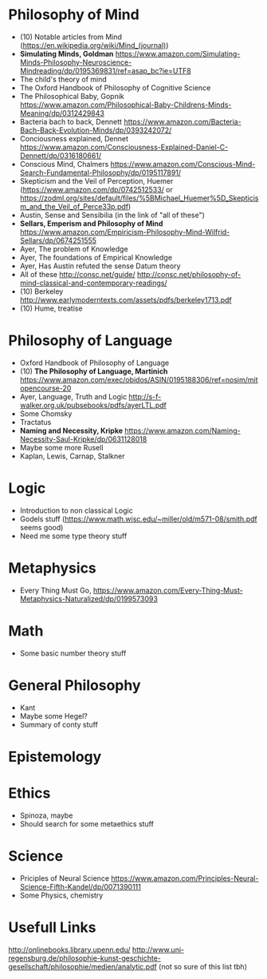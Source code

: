 # Philosophy of Mind
- (10) Notable articles from Mind (https://en.wikipedia.org/wiki/Mind_(journal))
- **Simulating Minds, Goldman** https://www.amazon.com/Simulating-Minds-Philosophy-Neuroscience-Mindreading/dp/0195369831/ref=asap_bc?ie=UTF8
- The child's theory of mind
- The Oxford Handbook of Philosophy of Cognitive Science
- The Philosophical Baby, Gopnik https://www.amazon.com/Philosophical-Baby-Childrens-Minds-Meaning/dp/0312429843
- Bacteria bach to back, Dennett https://www.amazon.com/Bacteria-Bach-Back-Evolution-Minds/dp/0393242072/
- Conciousness explained, Dennet https://www.amazon.com/Consciousness-Explained-Daniel-C-Dennett/dp/0316180661/
- Conscious Mind, Chalmers https://www.amazon.com/Conscious-Mind-Search-Fundamental-Philosophy/dp/0195117891/
- Skepticism and the Veil of Perception, Huemer (https://www.amazon.com/dp/0742512533/ or https://zodml.org/sites/default/files/%5BMichael_Huemer%5D_Skepticism_and_the_Veil_of_Perce33p.pdf)
- Austin, Sense and Sensibilia (in the link of "all of these")
- **Sellars, Emperism and Philosophy of Mind** https://www.amazon.com/Empiricism-Philosophy-Mind-Wilfrid-Sellars/dp/0674251555
- Ayer, The problem of Knowledge
- Ayer, The foundations of Empirical Knowledge
- Ayer, Has Austin refuted the sense Datum theory
- All of these http://consc.net/guide/ http://consc.net/philosophy-of-mind-classical-and-contemporary-readings/
- (10) Berkeley http://www.earlymoderntexts.com/assets/pdfs/berkeley1713.pdf
- (10) Hume, treatise

# Philosophy of Language
- Oxford Handbook of Philosophy of Language
- (10) **The Philosophy of Language, Martinich** https://www.amazon.com/exec/obidos/ASIN/0195188306/ref=nosim/mitopencourse-20
- Ayer, Language, Truth and Logic http://s-f-walker.org.uk/pubsebooks/pdfs/ayerLTL.pdf
- Some Chomsky
- Tractatus
- **Naming and Necessity, Kripke** https://www.amazon.com/Naming-Necessity-Saul-Kripke/dp/0631128018
- Maybe some more Rusell
- Kaplan, Lewis, Carnap, Stalkner

# Logic
- Introduction to non classical Logic
- Godels stuff (https://www.math.wisc.edu/~miller/old/m571-08/smith.pdf seems good)
- Need me some type theory stuff

# Metaphysics
- Every Thing Must Go, https://www.amazon.com/Every-Thing-Must-Metaphysics-Naturalized/dp/0199573093

# Math
- Some basic number theory stuff

# General Philosophy
- Kant
- Maybe some Hegel?
- Summary of conty stuff

# Epistemology

# Ethics
- Spinoza, maybe
- Should search for some metaethics stuff

# Science 
- Priciples of Neural Science https://www.amazon.com/Principles-Neural-Science-Fifth-Kandel/dp/0071390111
- Some Physics, chemistry

# Usefull Links
http://onlinebooks.library.upenn.edu/
http://www.uni-regensburg.de/philosophie-kunst-geschichte-gesellschaft/philosophie/medien/analytic.pdf (not so sure of this list tbh)
